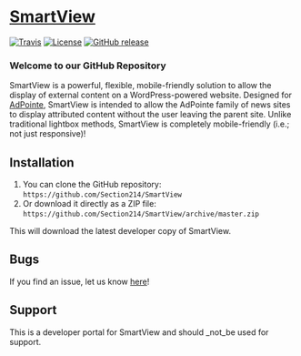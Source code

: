 # [SmartView](http://section214.com) #

[![Travis](https://img.shields.io/travis/Section214/SmartView.svg)](https://travis-ci.org/Section214/SmartView) [![License](https://img.shields.io/badge/license-GPL--2.0%2B-red.svg)](https://github.com/Section214/Meetup-Connect/blob/master/license.txt) [![GitHub release](https://img.shields.io/github/release/Section214/SmartView.svg)](https://github.com/Section214/SmartView/releases)

### Welcome to our GitHub Repository

SmartView is a powerful, flexible, mobile-friendly solution to allow the display of external content on a WordPress-powered website. Designed for [AdPointe](http://adpointe.com), SmartView is intended to allow the AdPointe family of news sites to display attributed content without the user leaving the parent site. Unlike traditional lightbox methods, SmartView is completely mobile-friendly (i.e.; not just responsive)!

## Installation ##

1. You can clone the GitHub repository: `https://github.com/Section214/SmartView`
2. Or download it directly as a ZIP file: `https://github.com/Section214/SmartView/archive/master.zip`

This will download the latest developer copy of SmartView.

## Bugs ##

If you find an issue, let us know [here](https://github.com/Section214/SmartView/issues?state=open)!

## Support ##

This is a developer portal for SmartView and should _not_be used for support.
